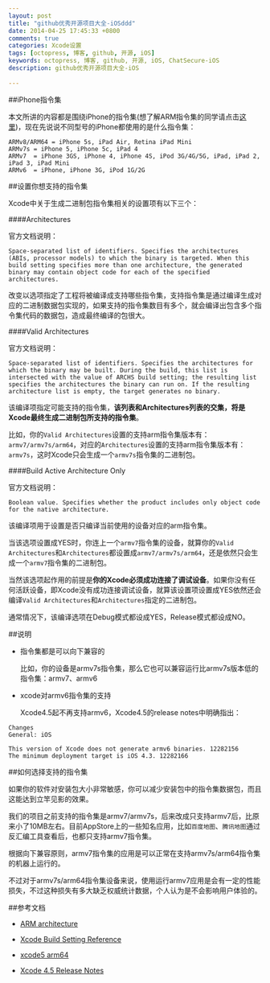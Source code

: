 ```yaml
---
layout: post
title: "github优秀开源项目大全-iOSddd"
date: 2014-04-25 17:45:33 +0800
comments: true
categories: Xcode设置
tags: [octopress, 博客, github, 开源, iOS]
keywords: octopress, 博客, github, 开源, iOS, ChatSecure-iOS
description: github优秀开源项目大全-iOS
 
---
```



##iPhone指令集

本文所讲的内容都是围绕iPhone的指令集(想了解ARM指令集的同学请点击[这里](http://en.wikipedia.org/wiki/ARM_architecture))，现在先说说不同型号的iPhone都使用的是什么指令集：

```
ARMv8/ARM64 = iPhone 5s, iPad Air, Retina iPad Mini
ARMv7s = iPhone 5, iPhone 5c, iPad 4
ARMv7  = iPhone 3GS, iPhone 4, iPhone 4S, iPod 3G/4G/5G, iPad, iPad 2, iPad 3, iPad Mini  
ARMv6  = iPhone, iPhone 3G, iPod 1G/2G
```

##设置你想支持的指令集

Xcode中关于生成二进制包指令集相关的设置项有以下三个：

<!-- more -->

####Architectures

官方文档说明：

```
Space-separated list of identifiers. Specifies the architectures (ABIs, processor models) to which the binary is targeted. When this build setting specifies more than one architecture, the generated binary may contain object code for each of the specified architectures.
```

改变以选项指定了工程将被编译成支持哪些指令集，支持指令集是通过编译生成对应的二进制数据包实现的，如果支持的指令集数目有多个，就会编译出包含多个指令集代码的数据包，造成最终编译的包很大。


####Valid Architectures

官方文档说明：

```
Space-separated list of identifiers. Specifies the architectures for which the binary may be built. During the build, this list is intersected with the value of ARCHS build setting; the resulting list specifies the architectures the binary can run on. If the resulting architecture list is empty, the target generates no binary.
```

该编译项指定可能支持的指令集，****该列表和Architectures列表的交集，将是Xcode最终生成二进制包所支持的指令集****。

比如，你的`Valid Architectures`设置的支持arm指令集版本有：`armv7/armv7s/arm64`，对应的`Architectures`设置的支持arm指令集版本有：`armv7s`，这时Xcode只会生成一个`armv7s`指令集的二进制包。


####Build Active Architecture Only

官方文档说明：

```
Boolean value. Specifies whether the product includes only object code for the native architecture.
```
该编译项用于设置是否只编译当前使用的设备对应的arm指令集。

当该选项设置成YES时，你连上一个`armv7`指令集的设备，就算你的`Valid Architectures`和`Architectures`都设置成`armv7/armv7s/arm64`，还是依然只会生成一个`armv7`指令集的二进制包。

当然该选项起作用的前提是****你的Xcode必须成功连接了调试设备****。如果你没有任何活跃设备，即Xcode没有成功连接调试设备，就算该设置项设置成YES依然还会编译`Valid Architectures`和`Architectures`指定的二进制包。

通常情况下，该编译选项在Debug模式都设成YES，Release模式都设成NO。


##说明

* 指令集都是可以向下兼容的

	比如，你的设备是armv7s指令集，那么它也可以兼容运行比armv7s版本低的指令集：armv7、armv6

* xcode对armv6指令集的支持

	Xcode4.5起不再支持armv6，Xcode4.5的release notes中明确指出：

```
Changes
General: iOS

This version of Xcode does not generate armv6 binaries. 12282156
The minimum deployment target is iOS 4.3. 12282166
```


##如何选择支持的指令集

如果你的软件对安装包大小非常敏感，你可以减少安装包中的指令集数据包，而且这能达到立竿见影的效果。

我们的项目之前支持的指令集是armv7/armv7s，后来改成只支持armv7后，比原来小了10MB左右。目前AppStore上的一些知名应用，比如`百度地图`、`腾讯地图`通过反汇编工具查看后，也都只支持armv7指令集。

根据向下兼容原则，armv7指令集的应用是可以正常在支持armv7s/arm64指令集的机器上运行的。

不过对于armv7s/arm64指令集设备来说，使用运行armv7应用是会有一定的性能损失，不过这种损失有多大缺乏权威统计数据，个人认为是不会影响用户体验的。



##参考文档

* [ARM architecture](http://en.wikipedia.org/wiki/ARM_architecture)

* [Xcode Build Setting Reference](https://developer.apple.com/library/ios/documentation/DeveloperTools/Reference/XcodeBuildSettingRef/0-Introduction/introduction.html#//apple_ref/doc/uid/TP40003931-CH1-SW1)

* [xcode5 arm64](http://justsee.iteye.com/blog/2009954)

* [Xcode 4.5 Release Notes](https://developer.apple.com/library/mac/releasenotes/DeveloperTools/RN-Xcode/xc4_release_notes/xc4_release_notes.html#//apple_ref/doc/uid/TP40001051-CH3-SW174)


